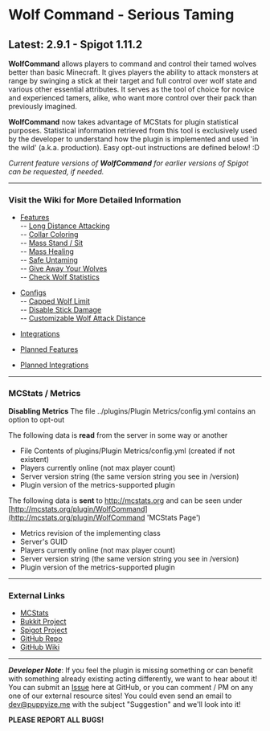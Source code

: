 # Wolf Command - Serious Taming #
## Latest: 2.9.1 - Spigot 1.11.2 ##

**WolfCommand** allows players to command and control their tamed wolves better than basic Minecraft. It gives players the ability to attack monsters at range by swinging a stick at their target and full control over wolf state and various other essential attributes. It serves as the tool of choice for novice and experienced tamers, alike, who want more control over their pack than previously imagined. 

**WolfCommand** now takes advantage of MCStats for plugin statistical purposes. Statistical information retrieved from this tool is exclusively used by the developer to understand how the plugin is implemented and used 'in the wild' (a.k.a. production). Easy opt-out instructions are defined below! :D  

_Current feature versions of **WolfCommand** for earlier versions of Spigot can be requested, if needed._  

-----  

### Visit the Wiki for More Detailed Information ###
- [Features](https://github.com/puppyize/WolfCommand/wiki/Features)  
-- [Long Distance Attacking](https://github.com/puppyize/WolfCommand/wiki/Features#long-distance-attacking)  
-- [Collar Coloring](https://github.com/puppyize/WolfCommand/wiki/Features#collar-coloring)  
-- [Mass Stand / Sit](https://github.com/puppyize/WolfCommand/wiki/Features#mass-stand--sit)  
-- [Mass Healing](https://github.com/puppyize/WolfCommand/wiki/Features#mass-healing)  
-- [Safe Untaming](https://github.com/puppyize/WolfCommand/wiki/Features#safe-untaming)  
-- [Give Away Your Wolves](https://github.com/puppyize/WolfCommand/wiki/Features#give-away-your-wolves)  
-- [Check Wolf Statistics](https://github.com/puppyize/WolfCommand/wiki/Features#check-wolf-statistics)  
- [Configs](https://github.com/puppyize/WolfCommand/wiki/Configs)  
-- [Capped Wolf Limit](https://github.com/puppyize/WolfCommand/wiki/Configs#capped-wolf-limit)  
-- [Disable Stick Damage](https://github.com/puppyize/WolfCommand/wiki/Configs#disable-stick-damage)  
-- [Customizable Wolf Attack Distance](https://github.com/puppyize/WolfCommand/wiki/Configs#customizable-wolf-attack-distance)  
- [Integrations](https://github.com/puppyize/WolfCommand/wiki/Integrations)  
  
- [Planned Features](https://github.com/puppyize/WolfCommand/wiki/Planned-Features)  
- [Planned Integrations](https://github.com/puppyize/WolfCommand/wiki/Planned-Integrations)

-----

### MCStats / Metrics ###

**Disabling Metrics**
The file ../plugins/Plugin Metrics/config.yml contains an option to opt-out  

The following data is **read** from the server in some way or another  

- File Contents of plugins/Plugin Metrics/config.yml (created if not existent)
- Players currently online (not max player count)
- Server version string (the same version string you see in /version)
- Plugin version of the metrics-supported plugin

The following data is **sent** to http://mcstats.org and can be seen under [http://mcstats.org/plugin/WolfCommand](http://mcstats.org/plugin/WolfCommand 'MCStats Page')

- Metrics revision of the implementing class
- Server's GUID
- Players currently online (not max player count)
- Server version string (the same version string you see in /version)
- Plugin version of the metrics-supported plugin

-----

### External Links ###
- [MCStats](http://mcstats.org/plugin/WolfCommand 'MCStats Details')
- [Bukkit Project](http://dev.bukkit.org/bukkit-plugins/wolfcommand/ 'Bukkit Project Page')
- [Spigot Project](http://www.spigotmc.org/resources/wolfcommand.4717/ 'Spigot Project Page')
- [GitHub Repo](https://github.com/puppyize/WolfCommand 'WolfCommand Repository')
- [GitHub Wiki](https://github.com/puppyize/WolfCommand/wiki 'WolfCommand Wiki')

-----

_**Developer Note**_: If you feel the plugin is missing something or can benefit with something already existing acting differently, we want to hear about it! You can submit an [Issue](https://github.com/puppyize/WolfCommand/issues/new) here at GitHub, or you can comment / PM on any one of our external resource sites! You could even send an email to <dev@puppyize.me> with the subject "Suggestion" and we'll look into it! 

**PLEASE REPORT ALL BUGS!**  
